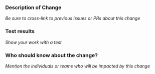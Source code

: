 ### Description of Change

_Be sure to cross-link to previous issues or PRs about this change_

### Test results

_Show your work with a test_

### Who should know about the change?

_Mention the individuals or teams who will be impacted by this change_
